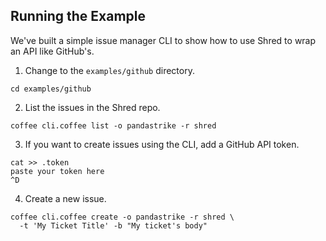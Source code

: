 ## Running the Example

We've built a simple issue manager CLI to show how to use Shred to wrap an API like GitHub's.

1. Change to the `examples/github` directory.

  ```
  cd examples/github
  ```

2. List the issues in the Shred repo.

  ```
  coffee cli.coffee list -o pandastrike -r shred
  ```

3. If you want to create issues using the CLI, add a GitHub API token.

  ```
  cat >> .token
  paste your token here
  ^D
  ```

4. Create a new issue.

  ```
  coffee cli.coffee create -o pandastrike -r shred \
    -t 'My Ticket Title' -b "My ticket's body"
  ```
